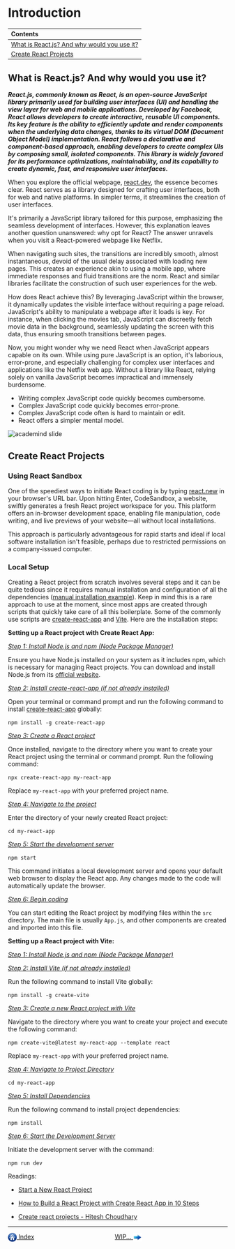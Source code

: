 # Introduction

| Contents |
| :--- |
| [What is React.js? And why would you use it?](#what-is-reactjs-and-why-would-you-use-it) |
| [Create React Projects](#create-react-projects) |

## What is React.js? And why would you use it?

***React.js, commonly known as React, is an open-source JavaScript library primarily used for building user interfaces (UI) and handling the view layer for web and mobile applications. Developed by Facebook, React allows developers to create interactive, reusable UI components. Its key feature is the ability to efficiently update and render components when the underlying data changes, thanks to its virtual DOM (Document Object Model) implementation. React follows a declarative and component-based approach, enabling developers to create complex UIs by composing small, isolated components. This library is widely favored for its performance optimizations, maintainability, and its capability to create dynamic, fast, and responsive user interfaces.***

When you explore the official webpage, [react.dev](https://react.dev/), the essence becomes clear. React serves as a library designed for crafting user interfaces, both for web and native platforms. In simpler terms, it streamlines the creation of user interfaces.

It's primarily a JavaScript library tailored for this purpose, emphasizing the seamless development of interfaces. However, this explanation leaves another question unanswered: why opt for React? The answer unravels when you visit a React-powered webpage like Netflix.

When navigating such sites, the transitions are incredibly smooth, almost instantaneous, devoid of the usual delay associated with loading new pages. This creates an experience akin to using a mobile app, where immediate responses and fluid transitions are the norm. React and similar libraries facilitate the construction of such user experiences for the web.

How does React achieve this? By leveraging JavaScript within the browser, it dynamically updates the visible interface without requiring a page reload. JavaScript's ability to manipulate a webpage after it loads is key. For instance, when clicking the movies tab, JavaScript can discreetly fetch movie data in the background, seamlessly updating the screen with this data, thus ensuring smooth transitions between pages.

Now, you might wonder why we need React when JavaScript appears capable on its own. While using pure JavaScript is an option, it's laborious, error-prone, and especially challenging for complex user interfaces and applications like the Netflix web app. Without a library like React, relying solely on vanilla JavaScript becomes impractical and immensely burdensome.

- Writing complex JavaScript code quickly becomes cumbersome.
- Complex JavaScript code quickly becomes error-prone.
- Complex JavaScript code often is hard to maintain or edit.
- React offers a simpler mental model.

<img src="https://drive.google.com/uc?export=view&id=12jTx4LJ0lKnIX9qlHOOICMHQL-IjbAET" height="350" width="700" alt="academind slide">

## Create React Projects

### Using React Sandbox

One of the speediest ways to initiate React coding is by typing [react.new](https://codesandbox.io/p/sandbox/react-new?file=%2Fsrc%2Findex.js&utm_source=dotnew) in your browser's URL bar. Upon hitting Enter, CodeSandbox, a website, swiftly generates a fresh React project workspace for you. This platform offers an in-browser development space, enabling file manipulation, code writing, and live previews of your website—all without local installations.

This approach is particularly advantageous for rapid starts and ideal if local software installation isn't feasible, perhaps due to restricted permissions on a company-issued computer.

### Local Setup

Creating a React project from scratch involves several steps and it can be quite tedious since it requires manual installation and configuration of all the dependencies ([manual installation example](https://www.freecodecamp.org/news/how-to-build-a-react-app-different-ways/#how-to-build-a-react-app)). Keep in mind this is a rare approach to use at the moment, since most apps are created through scripts that quickly take care of all this boilerplate. Some of the commonly use scripts are [create-react-app](https://github.com/facebook/create-react-app) and [Vite](https://vitejs.dev/guide/). Here are the installation steps:

**Setting up a React project with Create React App:**

<ins>*Step 1: Install Node.js and npm (Node Package Manager)*</ins>

Ensure you have Node.js installed on your system as it includes npm, which is necessary for managing React projects. You can download and install Node.js from its [official website](https://nodejs.org/en/download).

<ins>*Step 2: Install create-react-app (if not already installed)*</ins>

Open your terminal or command prompt and run the following command to install [create-react-app](https://github.com/facebook/create-react-app) globally:

```
npm install -g create-react-app
```

<ins>*Step 3: Create a React project*</ins>

Once installed, navigate to the directory where you want to create your React project using the terminal or command prompt. Run the following command:

```
npx create-react-app my-react-app
```

Replace `my-react-app` with your preferred project name.

<ins>*Step 4: Navigate to the project*</ins>

Enter the directory of your newly created React project:

```
cd my-react-app
```

<ins>*Step 5: Start the development server*</ins>

```
npm start
```

This command initiates a local development server and opens your default web browser to display the React app. Any changes made to the code will automatically update the browser.

<ins>*Step 6: Begin coding*</ins>

You can start editing the React project by modifying files within the `src` directory. The main file is usually `App.js`, and other components are created and imported into this file.

**Setting up a React project with Vite:**

<ins>*Step 1: Install Node.js and npm (Node Package Manager)*</ins>

<ins>*Step 2: Install Vite (if not already installed)*</ins>

Run the following command to install Vite globally:

```
npm install -g create-vite
```

<ins>*Step 3: Create a new React project with Vite*</ins>

Navigate to the directory where you want to create your project and execute the following command:

```
npm create-vite@latest my-react-app --template react
```

Replace `my-react-app` with your preferred project name.

<ins>*Step 4: Navigate to Project Directory*</ins>

```
cd my-react-app
```

<ins>*Step 5: Install Dependencies*</ins>

Run the following command to install project dependencies:

```
npm install
```

<ins>*Step 6: Start the Development Server*</ins>

Initiate the development server with the command:

```
npm run dev
```

Readings:

- [Start a New React Project](https://react.dev/learn/start-a-new-react-project)

- [How to Build a React Project with Create React App in 10 Steps](https://www.freecodecamp.org/news/how-to-build-a-react-project-with-create-react-app-in-10-steps/)

- [Create react projects - Hitesh Choudhary](https://www.youtube.com/watch?v=lf8giXzuxVE)

***

[<img align="center" src="../images/home.png" height="20" width="20"/> Index](../README.md)&nbsp; &nbsp; &nbsp; &nbsp; &nbsp; &nbsp; &nbsp; &nbsp; &nbsp; &nbsp; &nbsp; &nbsp; &nbsp; &nbsp; &nbsp; &nbsp; &nbsp; &nbsp; &nbsp; &nbsp; &nbsp; &nbsp; &nbsp; &nbsp;[WIP... <img align="center" src="../images/right_arrow.png" height="20" width="20"/>]()